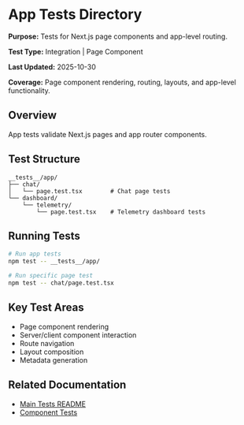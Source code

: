 # App Tests Directory

**Purpose:** Tests for Next.js page components and app-level routing.

**Test Type:** Integration | Page Component

**Last Updated:** 2025-10-30

**Coverage:** Page component rendering, routing, layouts, and app-level functionality.

## Overview

App tests validate Next.js pages and app router components.

## Test Structure

```
__tests__/app/
├── chat/
│   └── page.test.tsx        # Chat page tests
└── dashboard/
    └── telemetry/
        └── page.test.tsx    # Telemetry dashboard tests
```

## Running Tests

```bash
# Run app tests
npm test -- __tests__/app/

# Run specific page test
npm test -- chat/page.test.tsx
```

## Key Test Areas

- Page component rendering
- Server/client component interaction
- Route navigation
- Layout composition
- Metadata generation

## Related Documentation

- [Main Tests README](/Users/jamesguy/Omniops/__tests__/README.md)
- [Component Tests](/Users/jamesguy/Omniops/__tests__/components/README.md)
